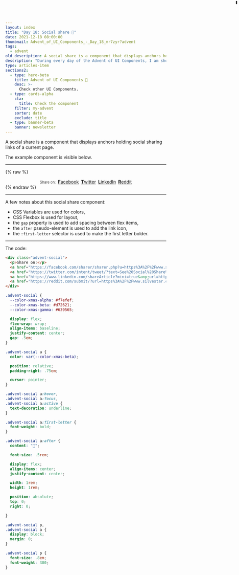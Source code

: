 ```yaml
---
layout: index
title: "Day 18: Social share 🔗"
date: 2021-12-18 08:00:00
thumbnail: Advent_of_UI_Components_-_Day_18_mr7zyr?advent
tags:
  - advent
old_description: A social share is a component that displays anchors holding social sharing links of a current page.
description: "During every day of the Advent of UI Components, I am showcasing a new UI Component built with HTML, CSS, and JavaScript. Day 18: Social share."
type: articles-item
sections2:
  - type: hero-beta
    title: Advent of UI Components 🎄
    desc: >-
      Check other UI Components.
  - type: cards-alpha
    cta:
      title: Check the component
    filter: my-advent
    sorter: date
    exclude: title
  - type: banner-beta
    banner: newsletter
---
```


A social share is a component that displays anchors holding social sharing links of a current page.

The example component is visible below.

---

{% raw %}
<div class="advent-social">
  <p>Share on:</p>
  <a href="https://facebook.com/sharer/sharer.php?u=https%3A%2F%2Fwww.silvestar.codes%2Fside-projects%2Fadvent%2F12-18%2F" target="_blank" rel="noopener">Facebook</a>
  <a href="https://twitter.com/intent/tweet/?text=See%20Social%20Share%20and%20other%20components%20in%20Advent%20of%20UI%20Components.&amp;url=https%3A%2F%2Fwww.silvestar.codes%2Fside-projects%2Fadvent%2F12-18%2F" target="_blank" rel="noopener">Twitter</a>
  <a href="https://www.linkedin.com/shareArticle?mini=true&amp;url=https%3A%2F%2Fwww.silvestar.codes%2Fside-projects%2Fadvent%2F12-18%2F&amp;title=See%20Social%20Share%20and%20other%20components%20in%20Advent%20of%20UI%20Components.&amp;summary=See%20Social%20Share%20and%20other%20components%20in%20Advent%20of%20UI%20Components.&amp;source=https%3A%2F%2Fwww.silvestar.codes%2Fside-projects%2Fadvent%2F12-18%2F" target="_blank" rel="noopener">LinkedIn</a>
  <a href="https://reddit.com/submit/?url=https%3A%2F%2Fwww.silvestar.codes%2Fside-projects%2Fadvent%2F12-18%2F&amp;resubmit=true&amp;title=See%20Social%20Share%20and%20other%20components%20in%20Advent%20of%20UI%20Components." target="_blank" rel="noopener">Reddit</a>
</div>
<style>
.advent-social {
  --color-xmas-alpha: #f7efef;
  --color-xmas-beta: #d72621;
  --color-xmas-gamma: #639565;
  display: flex;
  flex-wrap: wrap;
  align-items: baseline;
  justify-content: center;
  gap: .5em;
}
.copy .advent-social a:not([class]) {
  all: unset;
  position: relative;
  display: block;
  padding-right: .75em;
  color: var(--color-xmas-beta);
  cursor: pointer;
}
.copy .advent-social a:not([class]):hover,
.copy .advent-social a:not([class]):focus,
.copy .advent-social a:not([class]):active {
  text-decoration: underline;
  background-color: transparent;
  box-shadow: none;
}
.advent-social a:first-letter {
  font-weight: bold;
}
.advent-social a:after {
  content: "🔗";
  display: flex;
  align-items: center;
  justify-content: center;
  font-size: .5rem;
  position: absolute;
  top: 0;
  right: 0;
  width: 1rem;
  height: 1rem;
}
.advent-social p,
.advent-social a {
  display: block;
  margin: 0;
}
.advent-social p {
  font-size: .8em;
  font-weight: 300;
}
</style>
{% endraw %}

---

A few notes about this social share component:

- CSS Variables are used for colors,
- CSS Flexbox is used for layout,
- the `gap` property is used to add spacing between flex items,
- the `after` pseudo-element is used to add the link icon,
- the `:first-letter` selector is used to make the first letter bolder.

---

The code:

```html
<div class="advent-social">
  <p>Share on:</p>
  <a href="https://facebook.com/sharer/sharer.php?u=https%3A%2F%2Fwww.silvestar.codes%2Fside-projects%2Fadvent%2F12-18%2F" target="_blank" rel="noopener">Facebook</a>
  <a href="https://twitter.com/intent/tweet/?text=See%20Social%20Share%20and%20other%20components%20in%20Advent%20of%20UI%20Components.&amp;url=https%3A%2F%2Fwww.silvestar.codes%2Fside-projects%2Fadvent%2F12-18%2F" target="_blank" rel="noopener">Twitter</a>
  <a href="https://www.linkedin.com/shareArticle?mini=true&amp;url=https%3A%2F%2Fwww.silvestar.codes%2Fside-projects%2Fadvent%2F12-18%2F&amp;title=See%20Social%20Share%20and%20other%20components%20in%20Advent%20of%20UI%20Components.&amp;summary=See%20Social%20Share%20and%20other%20components%20in%20Advent%20of%20UI%20Components.&amp;source=https%3A%2F%2Fwww.silvestar.codes%2Fside-projects%2Fadvent%2F12-18%2F" target="_blank" rel="noopener">LinkedIn</a>
  <a href="https://reddit.com/submit/?url=https%3A%2F%2Fwww.silvestar.codes%2Fside-projects%2Fadvent%2F12-18%2F&amp;resubmit=true&amp;title=See%20Social%20Share%20and%20other%20components%20in%20Advent%20of%20UI%20Components." target="_blank" rel="noopener">Reddit</a>
</div>
```

```css
.advent-social {
  --color-xmas-alpha: #f7efef;
  --color-xmas-beta: #d72621;
  --color-xmas-gamma: #639565;

  display: flex;
  flex-wrap: wrap;
  align-items: baseline;
  justify-content: center;
  gap: .5em;
}

.advent-social a {
  color: var(--color-xmas-beta);

  position: relative;
  padding-right: .75em;

  cursor: pointer;
}

.advent-social a:hover,
.advent-social a:focus,
.advent-social a:active {
  text-decoration: underline;
}

.advent-social a:first-letter {
  font-weight: bold;
}

.advent-social a:after {
  content: "🔗";

  font-size: .5rem;

  display: flex;
  align-items: center;
  justify-content: center;

  width: 1rem;
  height: 1rem;

  position: absolute;
  top: 0;
  right: 0;

}

.advent-social p,
.advent-social a {
  display: block;
  margin: 0;
}

.advent-social p {
  font-size: .8em;
  font-weight: 300;
}
```

